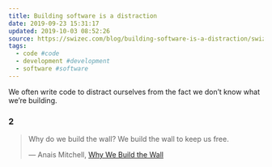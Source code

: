 ```yaml
---
title: Building software is a distraction
date: 2019-09-23 15:31:17
updated: 2019-10-03 08:52:26
source: https://swizec.com/blog/building-software-is-a-distraction/swizec/9200
tags:
  - code #code
  - development #development
  - software #software
---
```


We often write code to distract ourselves from the fact we don’t know what we’re building.

### 2

> Why do we build the wall?
> We build the wall to keep us free.
> 
> — Anais Mitchell, [Why We Build the Wall][1]

[1]: https://genius.com/Anais-mitchell-why-we-build-the-wall-lyrics